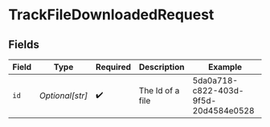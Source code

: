 # TrackFileDownloadedRequest


## Fields

| Field                                | Type                                 | Required                             | Description                          | Example                              |
| ------------------------------------ | ------------------------------------ | ------------------------------------ | ------------------------------------ | ------------------------------------ |
| `id`                                 | *Optional[str]*                      | :heavy_check_mark:                   | The Id of a file                     | 5da0a718-c822-403d-9f5d-20d4584e0528 |